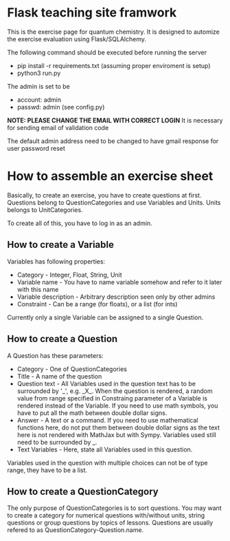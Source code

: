 Flask teaching site framwork
============================

This is the exercise page for quantum chemistry. 
It is designed to automize the exercise evaluation using Flask/SQLAlchemy.

The following command should be executed before running the server
* pip install -r requirements.txt (assuming proper enviroment is setup)
* python3 run.py

The admin is set to be 
* account: admin
* passwd: admin
(see config.py)

__NOTE: PLEASE CHANGE THE EMAIL WITH CORRECT LOGIN__
It is necessary for sending email of validation code

The default admin address need to be changed to have gmail response for user password reset

# How to assemble an exercise sheet

Basically, to create an exercise, you have to create questions at first.
Questions belong to QuestionCategories and use Variables and Units. 
Units belongs to UnitCategories.

To create all of this, you have to log in as an admin. 

## How to create a Variable

Variables has following properties:

- Category - Integer, Float, String, Unit
- Variable name - You have to name variable somehow and refer to it later with this name
- Variable description - Arbitrary description seen only by other admins
- Constraint - Can be a range (for floats), or a list (for ints)

Currently only a single Variable can be assigned to a single Question. 

## How to create a Question

A Question has these parameters:

- Category - One of QuestionCategories
- Title - A name of the question
- Question text - All Variables used in the question text has to be surrounded by '\_', e.g. \_X\_. When the question is rendered, a random value from range specified in Constraing parameter of a Variable is rendered instead of the Variable. If you need to use math symbols, you have to put all the math between double dollar signs.
- Answer - A text or a command. If you need to use mathematical functions here, do not put them between double dollar signs as the text here is not rendered with MathJax but with Sympy. Variables used still need to be surrounded by \_.
- Text Variables - Here, state all Variables used in this question.

Variables used in the question with multiple choices can not be of type range, they have to be a list.

## How to create a QuestionCategory

The only purpose of QuestionCategories is to sort questions. 
You may want to create a category for numerical questions with/without units,
string questions or group questions by topics of lessons. 
Questions are usually refered to as QuestionCategory-Question.name.

